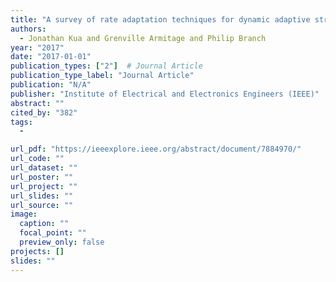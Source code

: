 ```yaml
---
title: "A survey of rate adaptation techniques for dynamic adaptive streaming over HTTP"
authors:
  - Jonathan Kua and Grenville Armitage and Philip Branch
year: "2017"
date: "2017-01-01"
publication_types: ["2"]  # Journal Article
publication_type_label: "Journal Article"
publication: "N/A"
publisher: "Institute of Electrical and Electronics Engineers (IEEE)"
abstract: ""
cited_by: "382"
tags:
  - 

url_pdf: "https://ieeexplore.ieee.org/abstract/document/7884970/"
url_code: ""
url_dataset: ""
url_poster: ""
url_project: ""
url_slides: ""
url_source: ""
image:
  caption: ""
  focal_point: ""
  preview_only: false
projects: []
slides: ""
---
```


